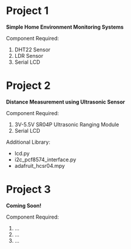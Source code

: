 # Project 1
<p><b>Simple Home Environment Monitoring Systems</b></p>
Component Required:

1. DHT22 Sensor
2. LDR Sensor
3. Serial LCD

# Project 2
<p><b>Distance Measurement using Ultrasonic Sensor</b></p>
Component Required:

1. 3V-5.5V SR04P Ultrasonic Ranging Module
2. Serial LCD

Additional Library:
- lcd.py
- i2c_pcf8574_interface.py
- adafruit_hcsr04.mpy 
    
# Project 3
<p><b>Coming Soon!</b></p>
Component Required:

1. ...
2. ...
3. ...
